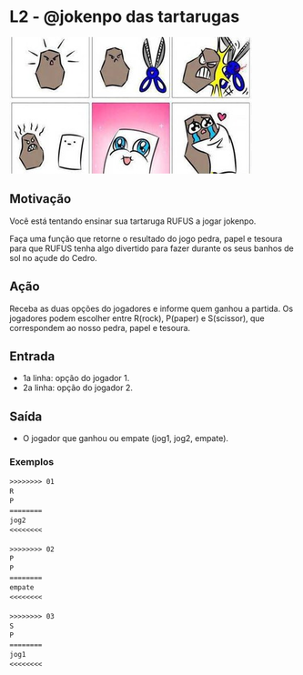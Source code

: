 # L2 - @jokenpo das tartarugas

![_](cover.jpg)

## Motivação

Você está tentando ensinar sua tartaruga RUFUS a jogar jokenpo.

Faça uma função que retorne o resultado do jogo pedra, papel e tesoura para que RUFUS tenha algo divertido para fazer durante os seus banhos de sol no açude do Cedro.

## Ação

Receba as duas opções do jogadores e informe quem ganhou a partida.
Os jogadores podem escolher entre R(rock), P(paper) e S(scissor), que correspondem ao nosso pedra, papel e tesoura.

## Entrada

* 1a linha: opção do jogador 1.
* 2a linha: opção do jogador 2.

## Saída

* O jogador que ganhou ou empate (jog1, jog2, empate).

### Exemplos

``` txt
>>>>>>>> 01
R
P
========
jog2
<<<<<<<<

>>>>>>>> 02
P
P
========
empate
<<<<<<<<

>>>>>>>> 03
S
P
========
jog1
<<<<<<<<
```
